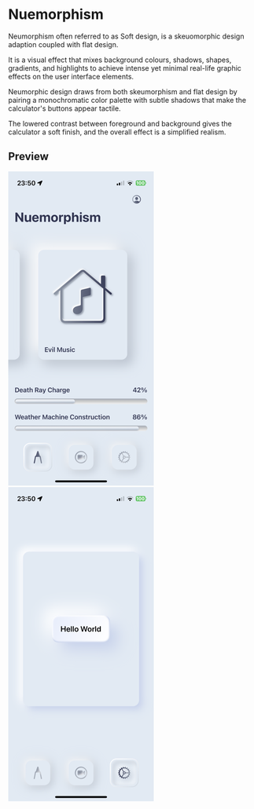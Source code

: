 # Nuemorphism

Neumorphism often referred to as Soft design, is a skeuomorphic design adaption coupled with flat design.

It is a visual effect that mixes background colours, shadows, shapes, gradients, and highlights to achieve intense yet minimal real-life graphic effects on the user interface elements.

Neumorphic design draws from both skeumorphism and flat design by pairing a monochromatic color palette with subtle shadows that make the calculator's buttons appear tactile.

The lowered contrast between foreground and background gives the calculator a soft finish, and the overall effect is a simplified realism.

## Preview

![Preview](preview-1.png)
![Preview](preview-2.png)
